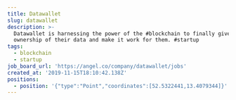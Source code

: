 ```yaml
---
title: Datawallet
slug: datawallet
description: >-
  Datawallet is harnessing the power of the #blockchain to finally give people
  ownership of their data and make it work for them. #startup
tags:
  - blockchain
  - startup
job_board_url: 'https://angel.co/company/datawallet/jobs'
created_at: '2019-11-15T18:10:42.138Z'
positions:
  - position: '{"type":"Point","coordinates":[52.5322441,13.4079344]}'
---
```


